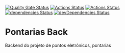 [![Quality Gate Status](https://sonarcloud.io/api/project_badges/measure?project=victorfconti_pontarias-back&metric=alert_status)](https://sonarcloud.io/dashboard?id=victorfconti_pontarias-back)
[![Actions Status](https://github.com/victorfconti/pontarias-back/workflows/Node%20CI/badge.svg)](https://github.com/{owner}/{repo}/actions)
[![Actions Status](https://github.com/victorfconti/pontarias-back/workflows/EsLint/badge.svg)](https://github.com/{owner}/{repo}/actions)
[![dependencies Status](https://david-dm.org/victorfconti/pontarias-back/status.svg)](https://david-dm.org/victorfconti/pontarias-back)
[![devDependencies Status](https://david-dm.org/victorfconti/pontarias-back/dev-status.svg)](https://david-dm.org/victorfconti/pontarias-back?type=dev)

# Pontarias Back

Backend do projeto de pontos eletrônicos, pontarias
